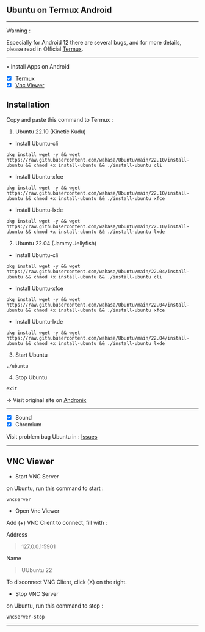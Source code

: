 
## Ubuntu on Termux Android

---------
Warning :

Especially for Android 12 there are several bugs, and for more details, please read in Official [Termux](https://github.com/termux/termux-app).

---------
• Install Apps on Android
- [x] [Termux](https://github.com/termux/termux-app/releases)
- [x] [Vnc Viewer](https://play.google.com/store/apps/details?id=com.realvnc.viewer.android)

## Installation

Copy and paste this command to Termux :

1. Ubuntu 22.10 (Kinetic Kudu)
* Install Ubuntu-cli

```
pkg install wget -y && wget https://raw.githubusercontent.com/wahasa/Ubuntu/main/22.10/install-ubuntu && chmod +x install-ubuntu && ./install-ubuntu cli
```

* Install Ubuntu-xfce

```
pkg install wget -y && wget https://raw.githubusercontent.com/wahasa/Ubuntu/main/22.10/install-ubuntu && chmod +x install-ubuntu && ./install-ubuntu xfce
```

* Install Ubuntu-lxde

```
pkg install wget -y && wget https://raw.githubusercontent.com/wahasa/Ubuntu/main/22.10/install-ubuntu && chmod +x install-ubuntu && ./install-ubuntu lxde
```

2. Ubuntu 22.04 (Jammy Jellyfish)
* Install Ubuntu-cli

```
pkg install wget -y && wget https://raw.githubusercontent.com/wahasa/Ubuntu/main/22.04/install-ubuntu && chmod +x install-ubuntu && ./install-ubuntu cli
```

* Install Ubuntu-xfce

```
pkg install wget -y && wget https://raw.githubusercontent.com/wahasa/Ubuntu/main/22.04/install-ubuntu && chmod +x install-ubuntu && ./install-ubuntu xfce
```

* Install Ubuntu-lxde

```
pkg install wget -y && wget https://raw.githubusercontent.com/wahasa/Ubuntu/main/22.04/install-ubuntu && chmod +x install-ubuntu && ./install-ubuntu lxde
```

3. Start Ubuntu

```
./ubuntu
```

4. Stop Ubuntu

```
exit
```

=> Visit original site on [Andronix](https://github.com/AndronixApp/AndronixOrigin)

-----------
- [x] Sound
- [x] Chromium

Visit problem bug Ubuntu in : [Issues](https://github.com/wahasa/Ubuntu/issues/1)

-----------

## VNC Viewer

* Start VNC Server

on Ubuntu, run this command to start :

```
vncserver
```

* Open Vnc Viewer

Add (+) VNC Client to connect, fill with :

Address
> 127.0.0.1:5901

Name
> UUbuntu 22

To disconnect VNC Client, click (X) on the right.

* Stop VNC Server

on Ubuntu, run this command to stop :

```
vncserver-stop
```
-------------

